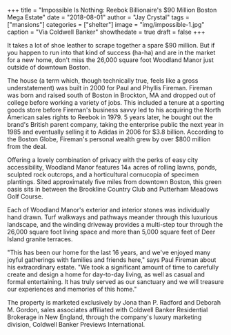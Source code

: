 +++
title = "Impossible Is Nothing: Reebok Billionaire's $90 Million Boston Mega Estate"
date = "2018-08-01"
author = "Jay Crystal"
tags = ["mansions"]
categories = ["shelter"]
image = "img/impossible-1.jpg"
caption = "Via Coldwell Banker"
showthedate = true
draft = false
+++

It takes a lot of shoe leather to scrape together a spare $90 million. But if you happen to run into that kind of success (ha-ha) and are in the market for a new home, don't miss the 26,000 square foot Woodland Manor just outside of downtown Boston.

The house (a term which, though technically true, feels like a gross understatement) was built in 2000 for Paul and Phyllis Fireman. Fireman was born and raised south of Boston in Brockton, MA and dropped out of college before working a variety of jobs. This included a tenure at a sporting goods store before Fireman's business savvy led to his acquiring the North American sales rights to Reebok in 1979. 5 years later, he bought out the brand's British parent company, taking the enterprise public the next year in 1985 and eventually selling it to Adidas in 2006 for $3.8 billion. According to the Boston Globe, Fireman's personal wealth grew by over $800 million from the deal.

Offering a lovely combination of privacy with the perks of easy city accessibility, Woodland Manor features 14± acres of rolling lawns, ponds, sculpted rock outcrops, and a horticultural cornucopia of specimen plantings. Sited approximately five miles from downtown Boston, this green oasis sits in between the Brookline Country Club and Putterham Meadows Golf Course.

Each of Woodland Manor's exterior and interior stones was individually hand drawn. Turf walkways and pathways meander through this luxurious landscape, and the winding driveway provides a multi-step tour through the 26,000 square foot living space and more than 5,000 square feet of Deer Island granite terraces.

"This has been our home for the last 16 years, and we've enjoyed many joyful gatherings with families and friends here," says Paul Fireman about his extraordinary estate. "We took a significant amount of time to carefully create and design a home for day-to-day living, as well as casual and formal entertaining. It has truly served as our sanctuary and we will treasure our experiences and memories of this home."

The property is marketed exclusively by Jona than P. Radford and Deborah M. Gordon, sales associates affiliated with Coldwell Banker Residential Brokerage in New England, through the company's luxury marketing division, Coldwell Banker Previews International.
